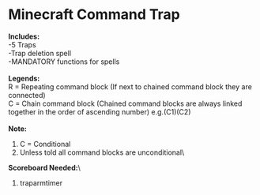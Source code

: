 # Minecraft Command Trap
**Includes:**\
-5 Traps\
-Trap deletion spell\
-MANDATORY functions for spells\
\
**Legends:**\
R = Repeating command block (If next to chained command block they are connected)\
C = Chain command block (Chained command blocks are always linked together in the order of ascending number) e.g.(C1)(C2)\
\
**Note:**
1. C = Conditional
2. Unless told all command blocks are unconditional\

**Scoreboard Needed:**\
1. traparmtimer
